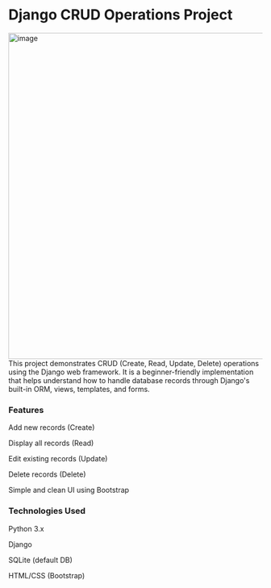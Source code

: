  <h1>Django CRUD Operations Project</h1>
<img width="1365" height="647" alt="image" src="https://github.com/user-attachments/assets/0fa53e2f-4022-4cc8-9e52-04283b56cadd" />
This project demonstrates CRUD (Create, Read, Update, Delete) operations using the Django web framework. It is a beginner-friendly implementation that helps understand how to handle database records through Django's built-in ORM, views, templates, and forms.
<h3>Features</h3>
Add new records (Create)

Display all records (Read)

Edit existing records (Update)

Delete records (Delete)

Simple and clean UI using Bootstrap

<h3>Technologies Used</h3>

Python 3.x

Django

SQLite (default DB)

HTML/CSS (Bootstrap)
